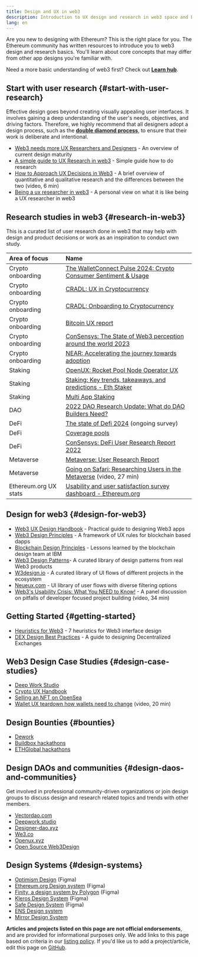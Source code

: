 ```yaml
---
title: Design and UX in web3
description: Introduction to UX design and research in web3 space and Ethereum
lang: en
---
```


Are you new to designing with Ethereum? This is the right place for you. The Ethereum community has written resources to introduce you to web3 design and research basics. You'll learn about core concepts that may differ from other app designs you're familiar with.

Need a more basic understanding of web3 first? Check out [**Learn hub**](/learn/).

## Start with user research {#start-with-user-research}

Effective design goes beyond creating visually appealing user interfaces. It involves gaining a deep understanding of the user's needs, objectives, and driving factors. Therefore, we highly recommend that all designers adopt a design process, such as the [**double diamond process**](<https://en.wikipedia.org/wiki/Double_Diamond_(design_process_model)>), to ensure that their work is deliberate and intentional.

- [Web3 needs more UX Researchers and Designers](https://blog.akasha.org/akasha-conversations-9-web3-needs-more-ux-researchers-and-designers) - An overview of current design maturity
- [A simple guide to UX Research in web3](https://uxplanet.org/a-complete-guide-to-ux-research-for-web-3-0-products-d6bead20ebb1) - Simple guide how to do research
- [How to Approach UX Decisions in Web3](https://archive.devcon.org/archive/watch/6/data-empathy-how-to-approach-ux-decisions-in-web3/) - A brief overview of quantitative and qualitative research and the differences between the two (video, 6 min)
- [Being a ux researcher in web3](https://medium.com/@georgia.rakusen/what-its-like-being-a-user-researcher-in-web3-6a4bcc096849) - A personal view on what it is like being a UX researcher in web3

## Research studies in web3 {#research-in-web3}

This is a curated list of user research done in web3 that may help with design and product decisions or work as an inspiration to conduct own study.

| Area of focus                                           | Name                                                                                                                                                                               |
| :------------------------------------------------------ | :--------------------------------------------------------------------------------------------------------------------------------------------------------------------------------- |                                         
| <Badge colorScheme="green">Crypto onboarding</Badge>    | [The WalletConnect Pulse 2024: Crypto Consumer Sentiment & Usage](https://walletconnect.com/pulse-2024-crypto-consumer-report)                                                |
| <Badge colorScheme="green">Crypto onboarding</Badge>    | [CRADL: UX in Cryptocurrency](https://docs.google.com/presentation/d/1s2OPSH5sMJzxRYaJSSRTe8W2iIoZx0PseIV-WeZWD1s/edit?usp=sharing)                                                |
| <Badge colorScheme="green">Crypto onboarding</Badge>    | [CRADL: Onboarding to Cryptocurrency](https://docs.google.com/presentation/d/1R9nFuzA-R6SxaGCKhoMbE4Vxe0JxQSTiHXind3LVq_w/edit?usp=sharing)                                        |
| <Badge colorScheme="green">Crypto onboarding</Badge>    | [Bitcoin UX report](https://github.com/patestevao/BitcoinUX-report/blob/master/report.md)                                                                                          |
| <Badge colorScheme="green">Crypto onboarding</Badge>    | [ConSensys: The State of Web3 perception around the world 2023](https://consensys.io/insight-report/web3-and-crypto-global-survey-2023)                                            |
| <Badge colorScheme="green">Crypto onboarding</Badge>    | [NEAR: Accelerating the journey towards adoption](https://drive.google.com/file/d/1VuaQP4QSaQxR5ddQKTMGI0b0rWdP7uGn/view)                                                          |
| <Badge colorScheme="purple">Staking</Badge>             | [OpenUX: Rocket Pool Node Operator UX](https://storage.googleapis.com/rocketpool/RocketPool-NodeOperator-UX-Report-Jan-2024.pdf)         |
| <Badge colorScheme="purple">Staking</Badge>             | [Staking: Key trends, takeaways, and predictions - Eth Staker](https://lookerstudio.google.com/u/0/reporting/cafcee00-e1af-4148-bae8-442a88ac75fa/page/p_ja2srdhh2c?s=hmbTWDh9hJo) |
| <Badge colorScheme="purple">Staking</Badge>             | [Multi App Staking](<https://github.com/threshold-network/UX-User-Research/blob/main/Multi-App%20Staking%20(MAS)/iterative-user-study/MAS%20Iterative%20User%20Study.pdf>)         |
| <Badge colorScheme="red">DAO</Badge>                    | [2022 DAO Research Update: What do DAO Builders Need?](https://blog.aragon.org/2022-dao-research-update/)                                                                          |
| <Badge colorScheme="pink">DeFi</Badge>                  | [The state of Defi 2024](https://stateofdefi.org/) (ongoing survey)                                                                                                                                |
| <Badge colorScheme="pink">DeFi</Badge>                  | [Coverage pools](https://github.com/threshold-network/UX-User-Research/tree/main/Keep%20Coverage%20Pool)                                                                           |
| <Badge colorScheme="pink">DeFi</Badge>                  | [ConSensys: DeFi User Research Report 2022](https://cdn2.hubspot.net/hubfs/4795067/ConsenSys%20Codefi-Defi%20User%20ResearchReport.pdf)                                            |
| <Badge colorScheme="gray">Metaverse</Badge>             | [Metaverse: User Research Report](https://www.politico.com/f/?id=00000187-7685-d820-a7e7-7e85d1420000)                                                                             |
| <Badge colorScheme="gray">Metaverse</Badge>             | [Going on Safari: Researching Users in the Metaverse](https://archive.devcon.org/archive/watch/6/going-on-safari-researching-users-in-the-metaverse/?tab=YouTube) (video, 27 min)  |
| <Badge colorScheme="blue">Ethereum.org UX stats</Badge> | [Usability and user satisfaction survey dashboard - Ethereum.org](https://lookerstudio.google.com/reporting/0a189a7c-a890-40db-a5c6-009db52c81c9)                                  |

## Design for web3 {#design-for-web3}

- [Web3 UX Design Handbook](https://web3ux.design/) - Practical guide to designing Web3 apps
- [Web3 Design Principles](https://medium.com/@lyricalpolymath/web3-design-principles-f21db2f240c1) - A framework of UX rules for blockchain based dapps
- [Blockchain Design Principles](https://medium.com/design-ibm/blockchain-design-principles-599c5c067b6e) - Lessons learned by the blockchain design team at IBM
- [Web3 Design Patterns](https://www.web3designpatterns.io/)- A curated library of design patterns from real Web3 products
- [W3design.io](https://w3design.io/) - A curated library of UI flows of different projects in the ecosystem
- [Neueux.com](https://neueux.com/apps) - UI library of user flows with diverse filtering options
- [Web3's Usability Crisis: What You NEED to Know!](https://www.youtube.com/watch?v=oBSXT_6YDzg) - A panel discussion on pitfalls of developer focused project building (video, 34 min)

## Getting Started {#getting-started}

- [Heuristics for Web3](/developers/docs/design-and-ux/heuristics-for-web3/) - 7 heuristics for Web3 interface design
- [DEX Design Best Practices](/developers/docs/design-and-ux/dex-design-best-practice/) - A guide to designing Decentralized Exchanges

## Web3 Design Case Studies {#design-case-studies}

- [Deep Work Studio](https://deepwork.studio/case-studies/)
- [Crypto UX Handbook](https://www.cryptouxhandbook.com/)
- [Selling an NFT on OpenSea](https://builtformars.com/case-studies/opensea)
- [Wallet UX teardown how wallets need to change](https://www.youtube.com/watch?v=oTpuxYj8JWI&ab_channel=ETHDenver) (video, 20 min)

## Design Bounties {#bounties}

- [Dework](https://app.dework.xyz/bounties)
- [Buildbox hackathons](https://app.buidlbox.io/)
- [ETHGlobal hackathons](https://ethglobal.com/)

## Design DAOs and communities {#design-daos-and-communities}

Get involved in professional community-driven organizations or join design groups to discuss design and research related topics and trends with other members.

- [Vectordao.com](https://vectordao.com/)
- [Deepwork.studio](https://www.deepwork.studio/)
- [Designer-dao.xyz](https://www.designer-dao.xyz/)
- [We3.co](https://we3.co/)
- [Openux.xyz](https://openux.xyz/)
- [Open Source Web3Design](https://www.web3designers.org/)

## Design Systems {#design-systems}

- [Optimism Design](https://www.figma.com/@optimism) (Figma)
- [Ethereum.org Design system](https://www.figma.com/@ethdotorg) (Figma)
- [Finity, a design system by Polygon](https://www.figma.com/community/file/1073921725197233598/finity-design-system) (Figma)
- [Kleros Design System](https://www.figma.com/community/file/999852250110186964/kleros-design-system) (Figma)
- [Safe Design System](https://www.figma.com/community/file/1337417127407098506/safe-design-system) (Figma)
- [ENS Design system](https://thorin.ens.domains/)
- [Mirror Design System](https://degen-xyz.vercel.app/)

**Articles and projects listed on this page are not official endorsements**, and are provided for informational purposes only.
We add links to this page based on criteria in our [listing policy](/contributing/design/adding-design-resources). If you'd like us to add a project/article, edit this page on [GitHub](https://github.com/ethereum/ethereum-org-website/blob/dev/public/content/developers/docs/design-and-ux/index.md).
